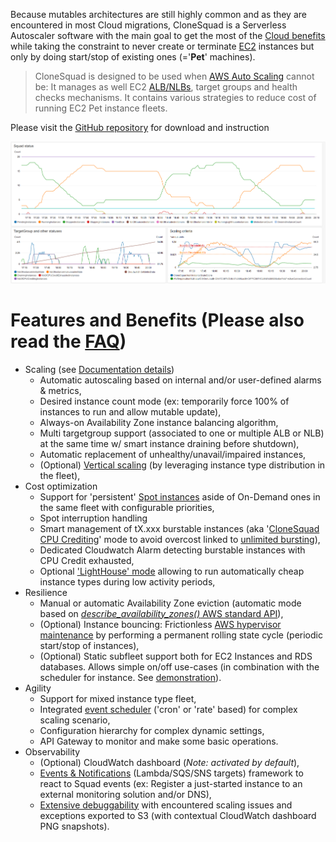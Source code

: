
Because mutables architectures are still highly common and as they are encountered in most Cloud migrations, CloneSquad is a Serverless Autoscaler software with the main goal to get the most of the [Cloud benefits](https://aws.amazon.com/what-is-cloud-computing/) while taking the constraint
to never create or terminate [EC2](https://aws.amazon.com/ec2/) instances but only by doing start/stop of existing ones (='**Pet**' machines).

> CloneSquad is designed to be used when [AWS Auto Scaling](https://aws.amazon.com/autoscaling/) cannot be: It manages as well EC2 [ALB/NLBs](https://aws.amazon.com/elasticloadbalancing/), target groups and health checks mechanisms. It contains various strategies to reduce cost of running EC2 Pet instance fleets.

Please visit the [GitHub repository](https://github.com/jcjorel/clonesquad-ec2-pet-autoscaler) for download and instruction

![CloudWatch dashboard](scaling_demo_capture.png)


# Features and Benefits (Please also read the [FAQ](https://github.com/jcjorel/clonesquad-ec2-pet-autoscaler/blob/master/docs/FAQ.md))
* Scaling (see [Documentation details](https://github.com/jcjorel/clonesquad-ec2-pet-autoscaler/blob/master/docs/SCALING.md))
	- Automatic autoscaling based on internal and/or user-defined alarms & metrics,
	- Desired instance count mode (ex: temporarily force 100% of instances to run and allow mutable update),
	- Always-on Availability Zone instance balancing algorithm,
	- Multi targetgroup support (associated to one or multiple ALB or NLB) at the same time w/ smart instance draining before shutdown),
	- Automatic replacement of unhealthy/unavail/impaired instances,
	- (Optional) [Vertical scaling](https://github.com/jcjorel/clonesquad-ec2-pet-autoscaler/blob/master/docs/SCALING.md#vertical-scaling) (by leveraging instance type distribution in the fleet),
* Cost optimization
	- Support for 'persistent' [Spot instances](https://aws.amazon.com/ec2/spot/) aside of On-Demand ones in the same fleet with configurable priorities,
	- Spot interruption handling
	- Smart management of tX.xxx burstable instances (aka '[CloneSquad CPU Crediting](https://github.com/jcjorel/clonesquad-ec2-pet-autoscaler/blob/master/docs/COST_OPTIMIZATION.md#clonesquad-cpu-crediting)' mode to avoid overcost linked to [unlimited bursting](https://docs.aws.amazon.com/AWSEC2/latest/UserGuide/burstable-performance-instances-unlimited-mode.html)),
	- Dedicated Cloudwatch Alarm detecting burstable instances with CPU Credit exhausted,
	- Optional ['LightHouse' mode](https://github.com/jcjorel/clonesquad-ec2-pet-autoscaler/blob/master/docs/SCALING.md#vertical-scaling) allowing to run automatically cheap instance types during low activity periods,
* Resilience
	- Manual or automatic Availability Zone eviction (automatic mode based on [*describe_availability_zones()* AWS standard API](https://boto3.amazonaws.com/v1/documentation/api/latest/reference/services/ec2.html#EC2.Client.describe_availability_zones)),
	- (Optional) Instance bouncing: Frictionless [AWS hypervisor maintenance](https://docs.aws.amazon.com/AWSEC2/latest/UserGuide/monitoring-instances-status-check_sched.html) by performing a permanent rolling state cycle (periodic start/stop of instances),
	- (Optional) Static subfleet support both for EC2 Instances and RDS databases. Allows simple on/off use-cases (in combination with the scheduler for instance. See [demonstration](https://github.com/jcjorel/clonesquad-ec2-pet-autoscaler/blob/master/examples/environments/demo-scheduled-events/)).
* Agility
	- Support for mixed instance type fleet,
	- Integrated [event scheduler](https://github.com/jcjorel/clonesquad-ec2-pet-autoscaler/blob/master/docs/SCHEDULER.md) ('cron' or 'rate' based) for complex scaling scenario,
	- Configuration hierarchy for complex dynamic settings,
	- API Gateway to monitor and make some basic operations.
* Observability
	- (Optional) CloudWatch dashboard (*Note: activated by default*),
	- [Events & Notifications](https://github.com/jcjorel/clonesquad-ec2-pet-autoscaler/blob/master/docs/EVENTS_AND_NOTIFICATIONS.md) (Lambda/SQS/SNS targets) framework to react to Squad events (ex: Register a just-started instance to an external monitoring solution and/or DNS),
	- [Extensive debuggability](https://github.com/jcjorel/clonesquad-ec2-pet-autoscaler/blob/master/docs/BUILD_RELEASE_DEBUG.md#debugging) with encountered scaling issues and exceptions exported to S3 (with contextual CloudWatch dashboard PNG snapshots).

